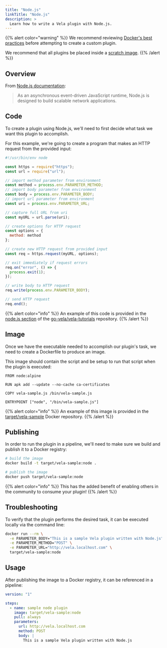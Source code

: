 ```yaml
---
title: "Node.js"
linkTitle: "Node.js"
description: >
  Learn how to write a Vela plugin with Node.js.
---
```


{{% alert color="warning" %}}
We recommend reviewing [Docker's best practices](https://docs.docker.com/develop/develop-images/dockerfile_best-practices/) before attempting to create a custom plugin.

We recommend that all plugins be placed inside a [scratch image](https://hub.docker.com/_/scratch).
{{% /alert %}}

## Overview

From [Node.js documentation](https://nodejs.org/):

> As an asynchronous event-driven JavaScript runtime, Node.js is designed to build scalable network applications.

## Code

To create a plugin using Node.js, we'll need to first decide what task we want this plugin to accomplish.

For this example, we're going to create a program that makes an HTTP request from the provided input:

```javascript
#!/usr/bin/env node

const https = require("https");
const url = require("url");

// import method parameter from environment
const method = process.env.PARAMETER_METHOD;
// import body parameter from environment
const body = process.env.PARAMETER_BODY;
// import url parameter from environment
const uri = process.env.PARAMETER_URL;

// capture full URL from uri
const myURL = url.parse(uri);

// create options for HTTP request
const options = {
  method: method
};

// create new HTTP request from provided input
const req = https.request(myURL, options);

// exit immediately if request errors
req.on("error", () => {
  process.exit(1);
});

// write body to HTTP request
req.write(process.env.PARAMETER_BODY);

// send HTTP request
req.end();
```

{{% alert color="info" %}}
An example of this code is provided in the [node.js section](https://github.com/go-vela/vela-tutorials/tree/main/plugins/node.js) of the [go-vela/vela-tutorials](https://github.com/go-vela/vela-tutorials/tree/main/plugins) repository.
{{% /alert %}}

## Image

Once we have the executable needed to accomplish our plugin's task, we need to create a Dockerfile to produce an image.

This image should contain the script and be setup to run that script when the plugin is executed:

```docker
FROM node:alpine

RUN apk add --update --no-cache ca-certificates

COPY vela-sample.js /bin/vela-sample.js

ENTRYPOINT ["node", "/bin/vela-sample.js"]
```

{{% alert color="info" %}}
An example of this image is provided in the [target/vela-sample](https://hub.docker.com/r/target/vela-sample) Docker repository.
{{% /alert %}}

## Publishing

In order to run the plugin in a pipeline, we'll need to make sure we build and publish it to a Docker registry:

```sh
# build the image
docker build -t target/vela-sample:node .

# publish the image
docker push target/vela-sample:node
```

{{% alert color="info" %}}
This has the added benefit of enabling others in the community to consume your plugin!
{{% /alert %}}

## Troubleshooting

To verify that the plugin performs the desired task, it can be executed locally via the command line:

```sh
docker run --rm \
  -e PARAMETER_BODY="This is a sample Vela plugin written with Node.js" \
  -e PARAMETER_METHOD="POST" \
  -e PARAMETER_URL="http://vela.localhost.com" \
  target/vela-sample:node
```

## Usage

After publishing the image to a Docker registry, it can be referenced in a pipeline:

```yaml
version: "1"

steps:
  - name: sample node plugin
    image: target/vela-sample:node
    pull: always
    parameters:
      url: http://vela.localhost.com
      method: POST
      body: |
        This is a sample Vela plugin written with Node.js
```
